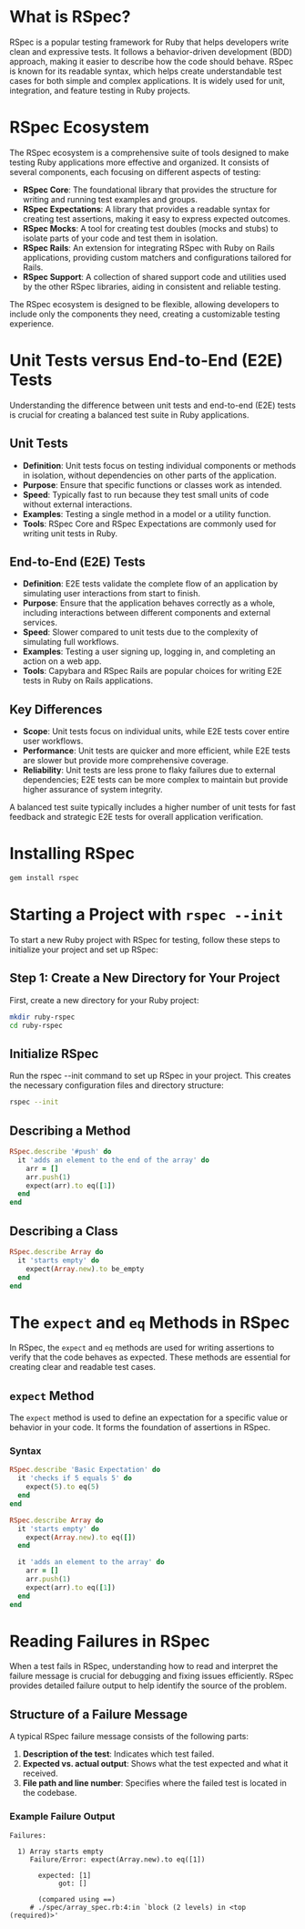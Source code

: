 # What is RSpec?

RSpec is a popular testing framework for Ruby that helps developers write clean and expressive tests. It follows a behavior-driven development (BDD) approach, making it easier to describe how the code should behave. RSpec is known for its readable syntax, which helps create understandable test cases for both simple and complex applications. It is widely used for unit, integration, and feature testing in Ruby projects.

# RSpec Ecosystem

The RSpec ecosystem is a comprehensive suite of tools designed to make testing Ruby applications more effective and organized. It consists of several components, each focusing on different aspects of testing:

- **RSpec Core**: The foundational library that provides the structure for writing and running test examples and groups.
- **RSpec Expectations**: A library that provides a readable syntax for creating test assertions, making it easy to express expected outcomes.
- **RSpec Mocks**: A tool for creating test doubles (mocks and stubs) to isolate parts of your code and test them in isolation.
- **RSpec Rails**: An extension for integrating RSpec with Ruby on Rails applications, providing custom matchers and configurations tailored for Rails.
- **RSpec Support**: A collection of shared support code and utilities used by the other RSpec libraries, aiding in consistent and reliable testing.

The RSpec ecosystem is designed to be flexible, allowing developers to include only the components they need, creating a customizable testing experience.

# Unit Tests versus End-to-End (E2E) Tests

Understanding the difference between unit tests and end-to-end (E2E) tests is crucial for creating a balanced test suite in Ruby applications.

## Unit Tests
- **Definition**: Unit tests focus on testing individual components or methods in isolation, without dependencies on other parts of the application.
- **Purpose**: Ensure that specific functions or classes work as intended.
- **Speed**: Typically fast to run because they test small units of code without external interactions.
- **Examples**: Testing a single method in a model or a utility function.
- **Tools**: RSpec Core and RSpec Expectations are commonly used for writing unit tests in Ruby.

## End-to-End (E2E) Tests
- **Definition**: E2E tests validate the complete flow of an application by simulating user interactions from start to finish.
- **Purpose**: Ensure that the application behaves correctly as a whole, including interactions between different components and external services.
- **Speed**: Slower compared to unit tests due to the complexity of simulating full workflows.
- **Examples**: Testing a user signing up, logging in, and completing an action on a web app.
- **Tools**: Capybara and RSpec Rails are popular choices for writing E2E tests in Ruby on Rails applications.

## Key Differences
- **Scope**: Unit tests focus on individual units, while E2E tests cover entire user workflows.
- **Performance**: Unit tests are quicker and more efficient, while E2E tests are slower but provide more comprehensive coverage.
- **Reliability**: Unit tests are less prone to flaky failures due to external dependencies; E2E tests can be more complex to maintain but provide higher assurance of system integrity.

A balanced test suite typically includes a higher number of unit tests for fast feedback and strategic E2E tests for overall application verification.

# Installing RSpec

```ruby
gem install rspec
```

# Starting a Project with `rspec --init`

To start a new Ruby project with RSpec for testing, follow these steps to initialize your project and set up RSpec:

## Step 1: Create a New Directory for Your Project
First, create a new directory for your Ruby project:

```bash
mkdir ruby-rspec
cd ruby-rspec
```

## Initialize RSpec
Run the rspec --init command to set up RSpec in your project. This creates the necessary configuration files and directory structure:

```bash
rspec --init
```

## Describing a Method

```ruby
RSpec.describe '#push' do
  it 'adds an element to the end of the array' do
    arr = []
    arr.push(1)
    expect(arr).to eq([1])
  end
end
```

## Describing a Class

```ruby
RSpec.describe Array do
  it 'starts empty' do
    expect(Array.new).to be_empty
  end
end
```

# The `expect` and `eq` Methods in RSpec

In RSpec, the `expect` and `eq` methods are used for writing assertions to verify that the code behaves as expected. These methods are essential for creating clear and readable test cases.

## `expect` Method
The `expect` method is used to define an expectation for a specific value or behavior in your code. It forms the foundation of assertions in RSpec.

### Syntax
```ruby
RSpec.describe 'Basic Expectation' do
  it 'checks if 5 equals 5' do
    expect(5).to eq(5)
  end
end
```

```ruby
RSpec.describe Array do
  it 'starts empty' do
    expect(Array.new).to eq([])
  end

  it 'adds an element to the array' do
    arr = []
    arr.push(1)
    expect(arr).to eq([1])
  end
end
```

# Reading Failures in RSpec

When a test fails in RSpec, understanding how to read and interpret the failure message is crucial for debugging and fixing issues efficiently. RSpec provides detailed failure output to help identify the source of the problem.

## Structure of a Failure Message

A typical RSpec failure message consists of the following parts:
1. **Description of the test**: Indicates which test failed.
2. **Expected vs. actual output**: Shows what the test expected and what it received.
3. **File path and line number**: Specifies where the failed test is located in the codebase.

### Example Failure Output
```plaintext
Failures:

  1) Array starts empty
     Failure/Error: expect(Array.new).to eq([1])

       expected: [1]
            got: []

       (compared using ==)
     # ./spec/array_spec.rb:4:in `block (2 levels) in <top (required)>'








